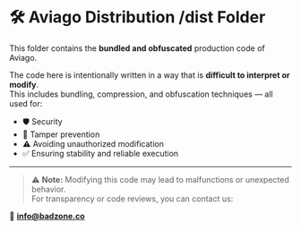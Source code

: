 # 🛠️ Aviago Distribution /dist Folder

This folder contains the **bundled and obfuscated** production code of Aviago.

The code here is intentionally written in a way that is **difficult to interpret or modify**.  
This includes bundling, compression, and obfuscation techniques — all used for:

- 🛡️ Security
- 🚫 Tamper prevention
- ⚠️ Avoiding unauthorized modification
- ✅ Ensuring stability and reliable execution

---

> ⚠️ **Note:** Modifying this code may lead to malfunctions or unexpected behavior.  
> For transparency or code reviews, you can contact us:

📧 **info@badzone.co**